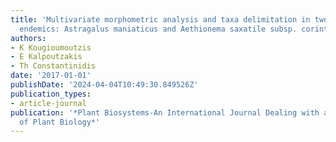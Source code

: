 ```yaml
---
title: 'Multivariate morphometric analysis and taxa delimitation in two narrow Greek
  endemics: Astragalus maniaticus and Aethionema saxatile subsp. corinthiacum'
authors:
- K Kougioumoutzis
- E Kalpoutzakis
- Th Constantinidis
date: '2017-01-01'
publishDate: '2024-04-04T10:49:30.849526Z'
publication_types:
- article-journal
publication: '*Plant Biosystems-An International Journal Dealing with all Aspects
  of Plant Biology*'
---
```

